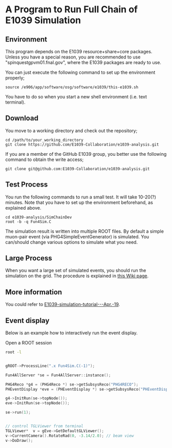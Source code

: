 # A Program to Run Full Chain of E1039 Simulation

## Environment

This program depends on the E1039 resource+share+core packages.
Unless you have a special reason, you are recommended to use "spinquestgpvm01.fnal.gov",
where the E1039 packages are ready to use.

You can just execute the following command to set up the environment properly;
```
source /e906/app/software/osg/software/e1039/this-e1039.sh
```
You have to do so when you start a new shell environment (i.e. text terminal).

## Download

You move to a working directory and check out the repository;
```
cd /path/to/your_working_directory
git clone https://github.com/E1039-Collaboration/e1039-analysis.git
```
If you are a member of the GitHub E1039 group, you better use the following command to obtain the write access;
```
git clone git@github.com:E1039-Collaboration/e1039-analysis.git
```

## Test Process

You run the following commands to run a small test.
It will take 10-20(?) minutes.
Note that you have to set up the environment beforehand, as explained above.

```
cd e1039-analysis/SimChainDev
root -b -q Fun4Sim.C
```

The simulation result is written into multiple ROOT files.
By default a simple muon-pair event (via PHG4SimpleEventGenerator) is simulated.
You can/should change various options to simulate what you need.

## Large Process

When you want a large set of simulated events,
you should run the simulation on the grid.
The procedure is explained in
[this Wiki page](https://github.com/E1039-Collaboration/e1039-wiki/wiki/Submit-jobs-to-the-grid).

## More information

You could refer to
[E1039-simulation-tutorial---Apr.-19](https://github.com/E1039-Collaboration/e1039-wiki/wiki/E1039-simulation-tutorial---Apr.-19).

## Event display

Below is an example how to interactively run the event display.

Open a ROOT session
```bash
root -l
```

```C++

gROOT->ProcessLine(".x Fun4Sim.C(-1)");

Fun4AllServer *se = Fun4AllServer::instance();

PHG4Reco *g4 = (PHG4Reco *) se->getSubsysReco("PHG4RECO");
PHEventDisplay *eve = (PHEventDisplay *) se->getSubsysReco("PHEventDisplay");

g4->InitRun(se->topNode());
eve->InitRun(se->topNode());

se->run(1);


// control TGLViewer from terminal
TGLViewer*  v = gEve->GetDefaultGLViewer();
v->CurrentCamera().RotateRad(0, -3.14/2.0); // beam view
v->DoDraw();
```

